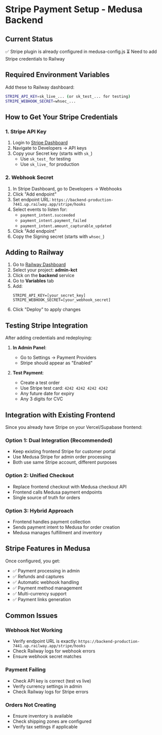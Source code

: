 # Stripe Payment Setup - Medusa Backend

## Current Status
✅ Stripe plugin is already configured in medusa-config.js
⏳ Need to add Stripe credentials to Railway

## Required Environment Variables

Add these to Railway dashboard:

```bash
STRIPE_API_KEY=sk_live_... (or sk_test_... for testing)
STRIPE_WEBHOOK_SECRET=whsec_...
```

## How to Get Your Stripe Credentials

### 1. Stripe API Key
1. Login to [Stripe Dashboard](https://dashboard.stripe.com)
2. Navigate to Developers → API keys
3. Copy your Secret key (starts with `sk_`)
   - Use `sk_test_` for testing
   - Use `sk_live_` for production

### 2. Webhook Secret
1. In Stripe Dashboard, go to Developers → Webhooks
2. Click "Add endpoint"
3. Set endpoint URL: `https://backend-production-7441.up.railway.app/stripe/hooks`
4. Select events to listen for:
   - `payment_intent.succeeded`
   - `payment_intent.payment_failed`
   - `payment_intent.amount_capturable_updated`
5. Click "Add endpoint"
6. Copy the Signing secret (starts with `whsec_`)

## Adding to Railway

1. Go to [Railway Dashboard](https://railway.app)
2. Select your project: **admin-kct**
3. Click on the **backend** service
4. Go to **Variables** tab
5. Add:
   ```
   STRIPE_API_KEY=[your_secret_key]
   STRIPE_WEBHOOK_SECRET=[your_webhook_secret]
   ```
6. Click "Deploy" to apply changes

## Testing Stripe Integration

After adding credentials and redeploying:

1. **In Admin Panel**:
   - Go to Settings → Payment Providers
   - Stripe should appear as "Enabled"
   
2. **Test Payment**:
   - Create a test order
   - Use Stripe test card: `4242 4242 4242 4242`
   - Any future date for expiry
   - Any 3 digits for CVC

## Integration with Existing Frontend

Since you already have Stripe on your Vercel/Supabase frontend:

### Option 1: Dual Integration (Recommended)
- Keep existing frontend Stripe for customer portal
- Use Medusa Stripe for admin order processing
- Both use same Stripe account, different purposes

### Option 2: Unified Checkout
- Replace frontend checkout with Medusa checkout API
- Frontend calls Medusa payment endpoints
- Single source of truth for orders

### Option 3: Hybrid Approach
- Frontend handles payment collection
- Sends payment intent to Medusa for order creation
- Medusa manages fulfillment and inventory

## Stripe Features in Medusa

Once configured, you get:
- ✅ Payment processing in admin
- ✅ Refunds and captures
- ✅ Automatic webhook handling
- ✅ Payment method management
- ✅ Multi-currency support
- ✅ Payment links generation

## Common Issues

### Webhook Not Working
- Verify endpoint URL is exactly: `https://backend-production-7441.up.railway.app/stripe/hooks`
- Check Railway logs for webhook errors
- Ensure webhook secret matches

### Payment Failing
- Check API key is correct (test vs live)
- Verify currency settings in admin
- Check Railway logs for Stripe errors

### Orders Not Creating
- Ensure inventory is available
- Check shipping zones are configured
- Verify tax settings if applicable